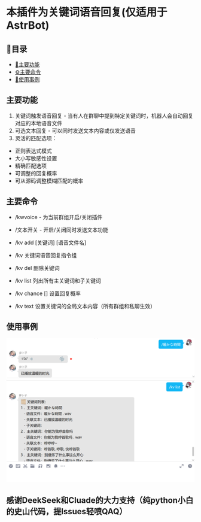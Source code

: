 # 本插件为关键词语音回复(仅适用于AstrBot)

## 📑目录

- [🌟主要功能](#main-features)
- [⚙️主要命令](#main-commands)
- [📜使用事例](#main-usecases)

## <a id= "main-features">主要功能</a>

1. 关键词触发语音回复 - 当有人在群聊中提到特定关键词时，机器人会自动回复对应的本地语音文件
2. 可选文本回复 - 可以同时发送文本内容或仅发送语音
3. 灵活的匹配选项：

- 正则表达式模式
- 大小写敏感性设置
- 精确匹配选项
- 可调整的回复概率
- 可从源码调整模糊匹配的概率

## <a id= "main-commands">主要命令</a>

- /kwvoice - 为当前群组开启/关闭插件

- /文本开关 - 开启/关闭同时发送文本功能

- /kv add [关键词] [语音文件名] 

- /kv 关键词语音回复指令组

- /kv del 删除关键词

- /kv list 列出所有主关键词和子关键词

- /kv chance [] 设置回复概率 

- /kv text 设置关键词的全局文本内容（所有群组和私聊生效）

## <a id= "main-usecases">使用事例</a>
![事例](.github/img/Snipaste_2025-03-15_14-59-46.png)
![事例](.github/img/Snipaste_2025-03-15_15-01-13.png)

## 感谢DeekSeek和Cluade的大力支持（纯python小白的史山代码，提lssues轻喷QAQ）
